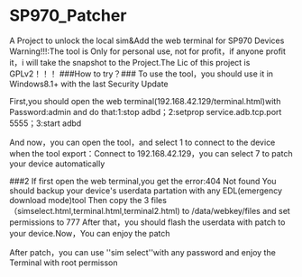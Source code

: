 # SP970_Patcher
A Project to unlock the local sim&amp;Add the web terminal for SP970 Devices
Warning!!!:The tool is Only for personal use, not for profit，if anyone profit it，i will take the snapshot to the Project.The Lic of this project is GPLv2！！！
###How to try？###
To use the tool，you should use it in Windows8.1+ with the last Security Update

First,you should open the web terminal(192.168.42.129/terminal.html)with Password:admin
and do that:1:stop adbd；2:setprop service.adb.tcp.port 5555；3:start adbd

And now，you can open the tool，and select 1 to connect to the device
when the tool export：Connect to 192.168.42.129，you can select 7 to patch your device automatically

###2
If first open the web terminal,you get the error:404 Not found
You should backup your device's userdata partation with any EDL(emergency download mode)tool
Then copy the 3 files （simselect.html,terminal.html,terminal2.html) to /data/webkey/files and set permissions to 777
After that，you should flash the userdata with patch to your device.Now，You can enjoy the patch

After patch，you can use ''sim select''with any password and enjoy the Terminal with root permisson
